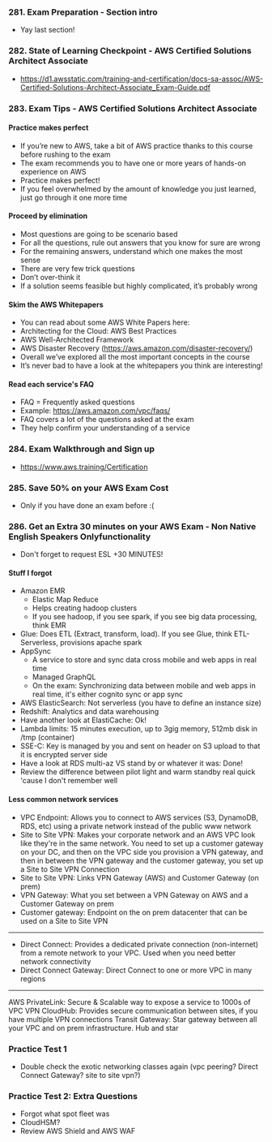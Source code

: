 ### 281. Exam Preparation - Section intro 
- Yay last section!

### 282. State of Learning Checkpoint - AWS Certified Solutions Architect Associate
- https://d1.awsstatic.com/training-and-certification/docs-sa-assoc/AWS-Certified-Solutions-Architect-Associate_Exam-Guide.pdf

### 283. Exam Tips - AWS Certified Solutions Architect Associate

#### Practice makes perfect
- If you’re new to AWS, take a bit of AWS practice thanks to this course before rushing to the exam
- The exam recommends you to have one or more years of hands-on experience on AWS
- Practice makes perfect!
- If you feel overwhelmed by the amount of knowledge you just learned, just go through it one more time

#### Proceed by elimination
- Most questions are going to be scenario based
- For all the questions, rule out answers that you know for sure are wrong
- For the remaining answers, understand which one makes the most sense
- There are very few trick questions
- Don’t over-think it
- If a solution seems feasible but highly complicated, it’s probably wrong

#### Skim the AWS Whitepapers
- You can read about some AWS White Papers here:
- Architecting for the Cloud: AWS Best Practices
- AWS Well-Architected Framework
- AWS Disaster Recovery (https://aws.amazon.com/disaster-recovery/)
- Overall we’ve explored all the most important concepts in the course
- It’s never bad to have a look at the whitepapers you think are interesting!

#### Read each service's FAQ
- FAQ = Frequently asked questions
- Example: https://aws.amazon.com/vpc/faqs/
- FAQ covers a lot of the questions asked at the exam
- They help confirm your understanding of a service

### 284. Exam Walkthrough and Sign up 
- https://www.aws.training/Certification

### 285. Save 50% on your AWS Exam Cost
- Only if you have done an exam before :(

### 286. Get an Extra 30 minutes on your AWS Exam - Non Native English Speakers Onlyfunctionality
- Don't forget to request ESL +30 MINUTES!


#### Stuff I forgot
- Amazon EMR
    - Elastic Map Reduce
    - Helps creating hadoop clusters
    - If you see hadoop, if you see spark, if you see big data processing, think EMR
- Glue: Does ETL (Extract, transform, load). If you see Glue, think ETL- Serverless, provisions apache spark
- AppSync
    - A service to store and sync data cross mobile and web apps in real time
    - Managed GraphQL
    - On the exam: Synchronizing data between mobile and web apps in real time, it's either cognito sync or app sync
- AWS ElasticSearch: Not serverless (you have to define an instance size)
- Redshift: Analytics and data warehousing
- Have another look at ElastiCache: Ok!
- Lambda limits: 15 minutes execution, up to 3gig memory, 512mb disk in /tmp (container)
- SSE-C: Key is managed by you and sent on header on S3 upload to that it is encrypted server side
- Have a look at RDS multi-az VS stand by or whatever it was: Done!
- Review the difference between pilot light and warm standby real quick 'cause I don't remember well

#### Less common network services
- VPC Endpoint: Allows you to connect to AWS services (S3, DynamoDB, RDS, etc) using a private network instead of the public www network
- Site to Site VPN: Makes your corporate network and an AWS VPC look like they're in the same network. You need to set up a customer gateway on your DC, and then on the VPC side you provision a VPN gateway, and then in between the VPN gateway and the customer gateway, you set up a Site to Site VPN Connection
- Site to Site VPN: Links VPN Gateway (AWS) and Customer Gateway (on prem)
- VPN Gateway: What you set between a VPN Gateway on AWS and a Customer Gateway on prem
- Customer gateway: Endpoint on the on prem datacenter that can be used on a Site to Site VPN
---
- Direct Connect: Provides a dedicated private connection (non-internet) from a remote network to your VPC. Used when you need better network connectivity
- Direct Connect Gateway: Direct Connect to one or more VPC in many regions 
---
AWS PrivateLink: Secure & Scalable way to expose a service to 1000s of VPC
VPN CloudHub: Provides secure communication between sites, if you have multiple VPN connections
Transit Gateway: Star gateway between all your VPC and on prem infrastructure. Hub and star

### Practice Test 1
- Double check the exotic networking classes again (vpc peering? Direct Connect Gateway? site to site vpn?)

### Practice Test 2: Extra Questions 
- Forgot what spot fleet was
- CloudHSM?
- Review AWS Shield and AWS WAF